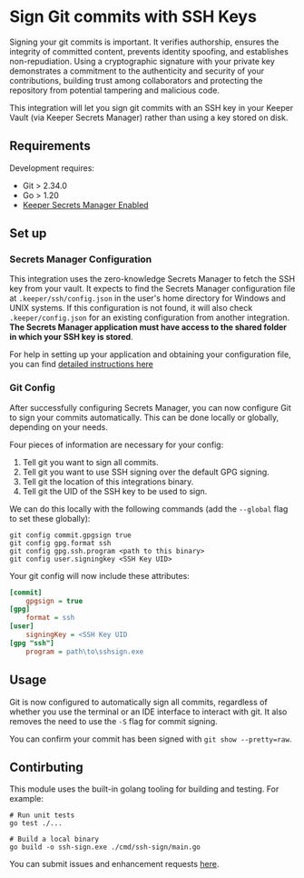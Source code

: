 # Sign Git commits with SSH Keys

Signing your git commits is important. It verifies authorship, ensures the integrity of committed content, prevents identity spoofing, and establishes non-repudiation. Using a cryptographic signature with your private key demonstrates a commitment to the authenticity and security of your contributions, building trust among collaborators and protecting the repository from potential tampering and malicious code.

This integration will let you sign git commits with an SSH key in your Keeper Vault (via Keeper Secrets Manager) rather than using a key stored on disk.

## Requirements

Development requires:

- Git > 2.34.0
- Go > 1.20
- [Keeper Secrets Manager Enabled](https://docs.keeper.io/secrets-manager/secrets-manager/quick-start-guide)

## Set up

### Secrets Manager Configuration

This integration uses the zero-knowledge Secrets Manager to fetch the SSH key from your vault. It expects to find the Secrets Manager configuration file at `.keeper/ssh/config.json` in the user's home directory for Windows and UNIX systems. If this configuration is not found, it will also check `.keeper/config.json` for an existing configuration from another integration. **The Secrets Manager application must have access to the shared folder in which your SSH key is stored**.

For help in setting up your application and obtaining your configuration file, you can find [detailed instructions here](https://docs.keeper.io/secrets-manager/secrets-manager/about/secrets-manager-configuration#creating-a-secrets-manager-configuration)

### Git Config

After successfully configuring Secrets Manager, you can now configure Git to sign your commits automatically. This can be done locally or globally, depending on your needs.

Four pieces of information are necessary for your config:

1. Tell git you want to sign all commits.
2. Tell git you want to use SSH signing over the default GPG signing.
3. Tell git the location of this integrations binary.
4. Tell git the UID of the SSH key to be used to sign.

We can do this locally with the following commands (add the `--global` flag to set these globally):

```shell
git config commit.gpgsign true
git config gpg.format ssh
git config gpg.ssh.program <path to this binary>
git config user.signingkey <SSH Key UID>
```

Your git config will now include these attributes:

```ini
[commit]
	gpgsign = true
[gpg]
	format = ssh
[user]
	signingKey = <SSH Key UID
[gpg "ssh"]
	program = path\to\sshsign.exe
```

## Usage

Git is now configured to automatically sign all commits, regardless of whether you use the terminal or an IDE interface to interact with git. It also removes the need to use the `-S` flag for commit signing. 

You can confirm your commit has been signed with `git show --pretty=raw`.

## Contirbuting

This module uses the built-in golang tooling for building and testing. For example:

```shell
# Run unit tests
go test ./...

# Build a local binary
go build -o ssh-sign.exe ./cmd/ssh-sign/main.go
```

You can submit issues and enhancement requests [here](https://github.com/Keeper-Security/git-ssh-sign/issues).